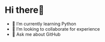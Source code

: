 # Hi there👋 
- 🌱 I’m currently learning Python
- 💞️ I’m looking to collaborate for experience
- 👀 Ask me about GitHub
<!---- 📫 How to reach me ...
Amir2097/Amir2097 is a ✨ special ✨ repository because its `README.md` (this file) appears on your GitHub profile.
You can click the Preview link to take a look at your changes.
--->
